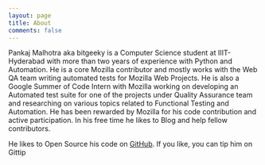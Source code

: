 ```yaml
---
layout: page
title: About
comments: false
---
```


Pankaj Malhotra aka bitgeeky is a Computer Science student at IIIT-Hyderabad with more than two years of experience with Python and Automation. He is a core Mozilla contributor and mostly works with the Web QA team writing automated tests for Mozilla Web Projects.
He is also a Google Summer of Code Intern with Mozilla working on developing an Automated test suite for one of the projects under Quality Assurance team and researching on various topics related to Functional Testing and Automation.
He has been rewarded by Mozilla for his code contribution and active participation.
In his free time he likes to Blog and help fellow contributors.

He likes to Open Source his code on <a href="https://github.com/bitgeeky">GitHub</a>. If you like, you can tip him on Gittip &nbsp; <script data-gittip-username="bitgeeky" data-gittip-widget="button" src="//gttp.co/v1.js"></script>
